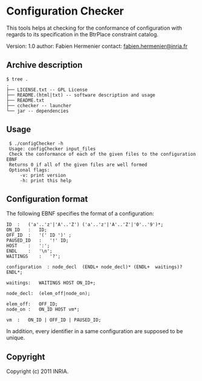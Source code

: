 Configuration Checker
===============================
This tools helps at checking for the conformance of configuration
with regards to its specification in the BtrPlace constraint catalog.

Version: 1.0
author: Fabien Hermenier
contact: fabien.hermenier@inria.fr


Archive description
-------------------------------

    $ tree .
    .
    ├── LICENSE.txt -- GPL License
    ├── README.(html|txt) -- software description and usage
    ├── README.txt
    ├── cchecker -- launcher
    └── jar -- dependencies


Usage
-------------------------------

     $ ./configChecker -h
     Usage: configChecker input_files
     Check the conformance of each of the given files to the configuration EBNF
     Returns 0 if all of the given files are well formed
     Optional flags:
         -v: print version
         -h: print this help


Configuration format
-------------------------------

The following EBNF specifies the format of a configuration:


    ID  :	('a'..'z'|'A'..'Z') ('a'..'z'|'A'..'Z'|'0'..'9')*;
    ON_ID 	:	ID;
    OFF_ID 	:	'(' ID ')' ;
    PAUSED_ID   :	'!' ID;
    HOST	:	':';
    ENDL	:	'\n';
    WAITINGS	:	'?';

    configuration  : node_decl  (ENDL+ node_decl)* (ENDL+  waitings)? ENDL*;

    waitings:	WAITINGS HOST ON_ID+;

    node_decl:	(elem_off|node_on);

    elem_off:	OFF_ID;
    node_on	:	ON_ID HOST vm*;

    vm	:	ON_ID | OFF_ID | PAUSED_ID;

In addition, every identifier in a same configuration are supposed to be unique.


Copyright
-------------------------------
Copyright (c) 2011 INRIA.